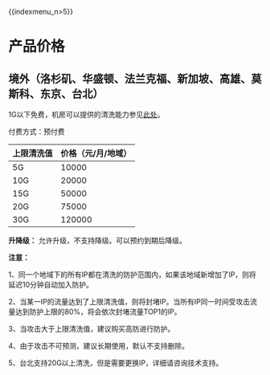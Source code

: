 {{indexmenu_n>5}}

# 产品价格

## 境外（洛杉矶、华盛顿、法兰克福、新加坡、高雄、莫斯科、东京、台北）

1G以下免费，机房可以提供的清洗能力参见[此处](/security/clean/concepts/protect)。

付费方式：预付费

| 上限清洗值 | 价格（元/月/地域） |
| ----- | ---------- |
| 5G    | 10000      |
| 10G   | 20000      |
| 15G   | 50000      |
| 20G   | 75000      |
| 30G   | 120000     |

**升降级：** 允许升级，<wrap em>不支持降级</wrap>。可以预约到期后降级。

**注意：**

1、同一个地域下的所有IP都在清洗的防护范围内，如果该地域新增加了IP，则将延迟10分钟自动加入防护。

2、当某一IP的流量达到了上限清洗值，则将封堵IP。当所有IP同一时间受攻击流量达到防护上限的80%，将会依次封堵流量TOP1的IP。

3、当攻击大于上限清洗值，建议购买高防进行防护。

4、由于攻击不可预测，建议长期使用，默认不支持删除。

5、台北支持20G以上清洗，但是需要更换IP，详细请咨询技术支持。 </WRAP>
